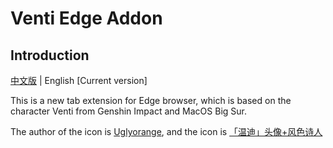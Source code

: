 # Venti Edge Addon

## Introduction

[中文版](./readme_zh.md) | English [Current version]

This is a new tab extension for Edge browser, which is based on the character Venti from Genshin Impact and MacOS Big Sur.

The author of the icon is [Uglyorange](https://www.miyoushe.com/ys/accountCenter/postList?id=83163901), and the icon is [「温迪」头像+风色诗人](https://www.miyoushe.com/ys/article/29843610)
